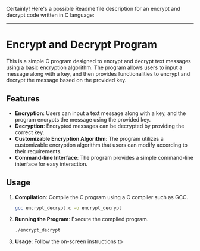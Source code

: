 Certainly! Here's a possible Readme file description for an encrypt and decrypt code written in C language:

---

# Encrypt and Decrypt Program

This is a simple C program designed to encrypt and decrypt text messages using a basic encryption algorithm. The program allows users to input a message along with a key, and then provides functionalities to encrypt and decrypt the message based on the provided key.

## Features

- **Encryption**: Users can input a text message along with a key, and the program encrypts the message using the provided key.
- **Decryption**: Encrypted messages can be decrypted by providing the correct key.
- **Customizable Encryption Algorithm**: The program utilizes a customizable encryption algorithm that users can modify according to their requirements.
- **Command-line Interface**: The program provides a simple command-line interface for easy interaction.

## Usage

1. **Compilation**: Compile the C program using a C compiler such as GCC.

    ```bash
    gcc encrypt_decrypt.c -o encrypt_decrypt
    ```

2. **Running the Program**: Execute the compiled program.

    ```bash
    ./encrypt_decrypt
    ```

3. **Usage**: Follow the on-screen instructions to
